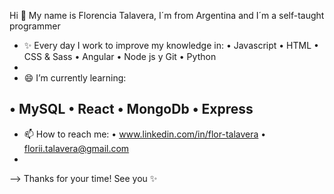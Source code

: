 Hi 👋 My name is Florencia Talavera, I´m from Argentina and I´m a self-taught programmer

- ✨ Every day I work to improve my knowledge in:
• Javascript
• HTML
• CSS & Sass
• Angular
• Node js y Git
• Python
-
- 😄 I’m currently learning:

• MySQL
• React
• MongoDb
• Express
-
- 📫 How to reach me:
• www.linkedin.com/in/flor-talavera
• florii.talavera@gmail.com
-
--> Thanks for your time! See you ✨ 
